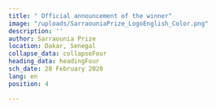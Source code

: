 ```yaml
---
title: " Official announcement of the winner"
image: "/uploads/SarraouniaPrize_LogoEnglish_Color.png"
description: ''
author: Sarraounia Prize
location: Dakar, Senegal
collapse_data: collapseFour
heading_data: headingFour
sch_date: 28 February 2020
lang: en
position: 4

---
```

